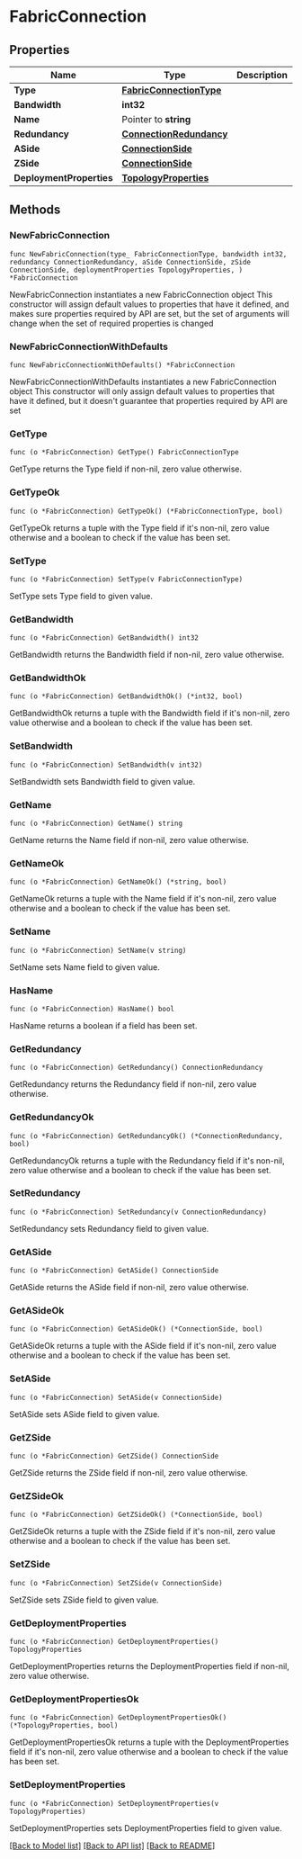 # FabricConnection

## Properties

Name | Type | Description | Notes
------------ | ------------- | ------------- | -------------
**Type** | [**FabricConnectionType**](FabricConnectionType.md) |  | 
**Bandwidth** | **int32** |  | 
**Name** | Pointer to **string** |  | [optional] 
**Redundancy** | [**ConnectionRedundancy**](ConnectionRedundancy.md) |  | 
**ASide** | [**ConnectionSide**](ConnectionSide.md) |  | 
**ZSide** | [**ConnectionSide**](ConnectionSide.md) |  | 
**DeploymentProperties** | [**TopologyProperties**](TopologyProperties.md) |  | 

## Methods

### NewFabricConnection

`func NewFabricConnection(type_ FabricConnectionType, bandwidth int32, redundancy ConnectionRedundancy, aSide ConnectionSide, zSide ConnectionSide, deploymentProperties TopologyProperties, ) *FabricConnection`

NewFabricConnection instantiates a new FabricConnection object
This constructor will assign default values to properties that have it defined,
and makes sure properties required by API are set, but the set of arguments
will change when the set of required properties is changed

### NewFabricConnectionWithDefaults

`func NewFabricConnectionWithDefaults() *FabricConnection`

NewFabricConnectionWithDefaults instantiates a new FabricConnection object
This constructor will only assign default values to properties that have it defined,
but it doesn't guarantee that properties required by API are set

### GetType

`func (o *FabricConnection) GetType() FabricConnectionType`

GetType returns the Type field if non-nil, zero value otherwise.

### GetTypeOk

`func (o *FabricConnection) GetTypeOk() (*FabricConnectionType, bool)`

GetTypeOk returns a tuple with the Type field if it's non-nil, zero value otherwise
and a boolean to check if the value has been set.

### SetType

`func (o *FabricConnection) SetType(v FabricConnectionType)`

SetType sets Type field to given value.


### GetBandwidth

`func (o *FabricConnection) GetBandwidth() int32`

GetBandwidth returns the Bandwidth field if non-nil, zero value otherwise.

### GetBandwidthOk

`func (o *FabricConnection) GetBandwidthOk() (*int32, bool)`

GetBandwidthOk returns a tuple with the Bandwidth field if it's non-nil, zero value otherwise
and a boolean to check if the value has been set.

### SetBandwidth

`func (o *FabricConnection) SetBandwidth(v int32)`

SetBandwidth sets Bandwidth field to given value.


### GetName

`func (o *FabricConnection) GetName() string`

GetName returns the Name field if non-nil, zero value otherwise.

### GetNameOk

`func (o *FabricConnection) GetNameOk() (*string, bool)`

GetNameOk returns a tuple with the Name field if it's non-nil, zero value otherwise
and a boolean to check if the value has been set.

### SetName

`func (o *FabricConnection) SetName(v string)`

SetName sets Name field to given value.

### HasName

`func (o *FabricConnection) HasName() bool`

HasName returns a boolean if a field has been set.

### GetRedundancy

`func (o *FabricConnection) GetRedundancy() ConnectionRedundancy`

GetRedundancy returns the Redundancy field if non-nil, zero value otherwise.

### GetRedundancyOk

`func (o *FabricConnection) GetRedundancyOk() (*ConnectionRedundancy, bool)`

GetRedundancyOk returns a tuple with the Redundancy field if it's non-nil, zero value otherwise
and a boolean to check if the value has been set.

### SetRedundancy

`func (o *FabricConnection) SetRedundancy(v ConnectionRedundancy)`

SetRedundancy sets Redundancy field to given value.


### GetASide

`func (o *FabricConnection) GetASide() ConnectionSide`

GetASide returns the ASide field if non-nil, zero value otherwise.

### GetASideOk

`func (o *FabricConnection) GetASideOk() (*ConnectionSide, bool)`

GetASideOk returns a tuple with the ASide field if it's non-nil, zero value otherwise
and a boolean to check if the value has been set.

### SetASide

`func (o *FabricConnection) SetASide(v ConnectionSide)`

SetASide sets ASide field to given value.


### GetZSide

`func (o *FabricConnection) GetZSide() ConnectionSide`

GetZSide returns the ZSide field if non-nil, zero value otherwise.

### GetZSideOk

`func (o *FabricConnection) GetZSideOk() (*ConnectionSide, bool)`

GetZSideOk returns a tuple with the ZSide field if it's non-nil, zero value otherwise
and a boolean to check if the value has been set.

### SetZSide

`func (o *FabricConnection) SetZSide(v ConnectionSide)`

SetZSide sets ZSide field to given value.


### GetDeploymentProperties

`func (o *FabricConnection) GetDeploymentProperties() TopologyProperties`

GetDeploymentProperties returns the DeploymentProperties field if non-nil, zero value otherwise.

### GetDeploymentPropertiesOk

`func (o *FabricConnection) GetDeploymentPropertiesOk() (*TopologyProperties, bool)`

GetDeploymentPropertiesOk returns a tuple with the DeploymentProperties field if it's non-nil, zero value otherwise
and a boolean to check if the value has been set.

### SetDeploymentProperties

`func (o *FabricConnection) SetDeploymentProperties(v TopologyProperties)`

SetDeploymentProperties sets DeploymentProperties field to given value.



[[Back to Model list]](../README.md#documentation-for-models) [[Back to API list]](../README.md#documentation-for-api-endpoints) [[Back to README]](../README.md)



